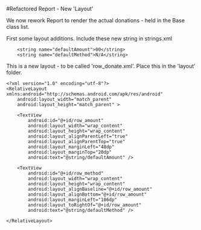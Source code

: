 #Refactored Report - New 'Layout'

We now rework Report to render the actual donations - held in the Base class list.

First some layout additions. Include these new string in strings.xml

~~~
    <string name="defaultAmount">00</string>
    <string name="defaultMethod">N/A</string>
~~~

This is a new layout - to be called 'row_donate.xml'. Place this in the 'layout' folder.

~~~
<?xml version="1.0" encoding="utf-8"?>
<RelativeLayout xmlns:android="http://schemas.android.com/apk/res/android"
    android:layout_width="match_parent"
    android:layout_height="match_parent" >

    <TextView
        android:id="@+id/row_amount"
        android:layout_width="wrap_content"
        android:layout_height="wrap_content"
        android:layout_alignParentLeft="true"
        android:layout_alignParentTop="true"
        android:layout_marginLeft="48dp"
        android:layout_marginTop="20dp"
        android:text="@string/defaultAmount" />

    <TextView
        android:id="@+id/row_method"
        android:layout_width="wrap_content"
        android:layout_height="wrap_content"
        android:layout_alignBaseline="@+id/row_amount"
        android:layout_alignBottom="@+id/row_amount"
        android:layout_marginLeft="106dp"
        android:layout_toRightOf="@+id/row_amount"
        android:text="@string/defaultMethod" />

</RelativeLayout>
~~~

